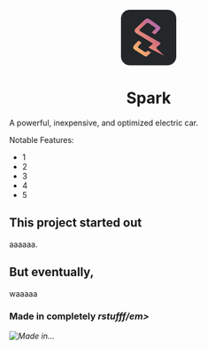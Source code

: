 <p align="center">
  <img src="./resources/spark-i.png" width="100" height="100">
</p>
<h1 align="center">Spark</h1>
<p>A powerful, inexpensive, and optimized electric car.</p>
<p>Notable Features:</p>
<ul>
<li>1</li>
<li>2</li>
<li>3</li>
<li>4</li>
<li>5</li>
</ul>
<h2 id="this-project-started-out">This project started out</h2>
<p>aaaaaa.</p>
<h2 id="but-eventually-">But eventually,</h2>
<p>waaaaa</p>
<h3 id="made-in">Made in completely <em>rstufff/em></h3>
<p><img src="https://skillicons.dev/icons?i=js,css,html" alt="Made in..."></p>
